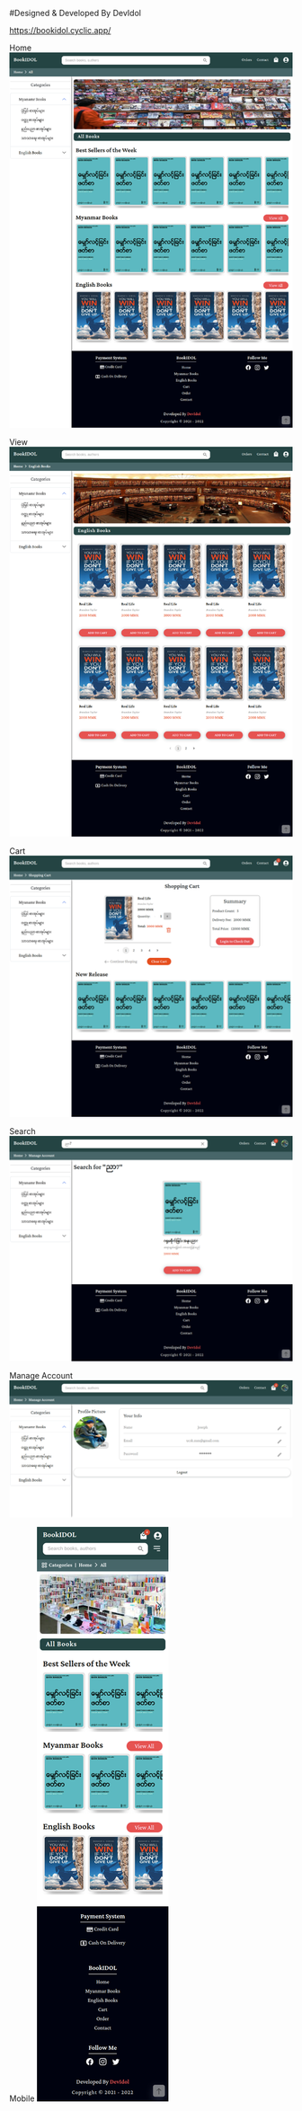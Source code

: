 #Designed & Developed By DevIdol

https://bookidol.cyclic.app/

Home
![CHEESE!](./img/home.png)

View
![CHEESE!](./img/view.png)

Cart
![CHEESE!](./img/cart.png)

Search
![CHEESE!](./img/search.png)

Manage Account
![CHEESE!](./img/acc.png)

Mobile
![CHEESE!](./img/mobile.png)